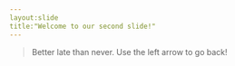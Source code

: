 ```yaml
---
layout:slide
title:"Welcome to our second slide!"
---
```

>Better late than never.
Use the left arrow to go back!
